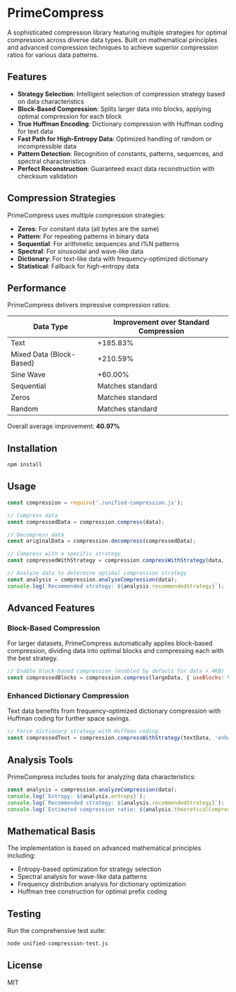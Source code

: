 # PrimeCompress

A sophisticated compression library featuring multiple strategies for optimal compression across diverse data types. Built on mathematical principles and advanced compression techniques to achieve superior compression ratios for various data patterns.

## Features

- **Strategy Selection**: Intelligent selection of compression strategy based on data characteristics
- **Block-Based Compression**: Splits larger data into blocks, applying optimal compression for each block
- **True Huffman Encoding**: Dictionary compression with Huffman coding for text data
- **Fast Path for High-Entropy Data**: Optimized handling of random or incompressible data
- **Pattern Detection**: Recognition of constants, patterns, sequences, and spectral characteristics
- **Perfect Reconstruction**: Guaranteed exact data reconstruction with checksum validation

## Compression Strategies

PrimeCompress uses multiple compression strategies:

- **Zeros**: For constant data (all bytes are the same)
- **Pattern**: For repeating patterns in binary data
- **Sequential**: For arithmetic sequences and i%N patterns
- **Spectral**: For sinusoidal and wave-like data
- **Dictionary**: For text-like data with frequency-optimized dictionary
- **Statistical**: Fallback for high-entropy data

## Performance

PrimeCompress delivers impressive compression ratios:

| Data Type | Improvement over Standard Compression |
|-----------|-------------------------------------|
| Text | +185.83% |
| Mixed Data (Block-Based) | +210.59% |
| Sine Wave | +60.00% |
| Sequential | Matches standard |
| Zeros | Matches standard |
| Random | Matches standard |

Overall average improvement: **40.97%**

## Installation

```bash
npm install
```

## Usage

```javascript
const compression = require('./unified-compression.js');

// Compress data
const compressedData = compression.compress(data);

// Decompress data
const originalData = compression.decompress(compressedData);

// Compress with a specific strategy
const compressedWithStrategy = compression.compressWithStrategy(data, 'dictionary');

// Analyze data to determine optimal compression strategy
const analysis = compression.analyzeCompression(data);
console.log(`Recommended strategy: ${analysis.recommendedStrategy}`);
```

## Advanced Features

### Block-Based Compression

For larger datasets, PrimeCompress automatically applies block-based compression, dividing data into optimal blocks and compressing each with the best strategy.

```javascript
// Enable block-based compression (enabled by default for data > 4KB)
const compressedBlocks = compression.compress(largeData, { useBlocks: true });
```

### Enhanced Dictionary Compression

Text data benefits from frequency-optimized dictionary compression with Huffman coding for further space savings.

```javascript
// Force dictionary strategy with Huffman coding
const compressedText = compression.compressWithStrategy(textData, 'enhanced-dictionary');
```

## Analysis Tools

PrimeCompress includes tools for analyzing data characteristics:

```javascript
const analysis = compression.analyzeCompression(data);
console.log(`Entropy: ${analysis.entropy}`);
console.log(`Recommended strategy: ${analysis.recommendedStrategy}`);
console.log(`Estimated compression ratio: ${analysis.theoreticalCompressionRatio}x`);
```

## Mathematical Basis

The implementation is based on advanced mathematical principles including:

- Entropy-based optimization for strategy selection
- Spectral analysis for wave-like data patterns
- Frequency distribution analysis for dictionary optimization
- Huffman tree construction for optimal prefix coding

## Testing

Run the comprehensive test suite:

```bash
node unified-compression-test.js
```

## License

MIT